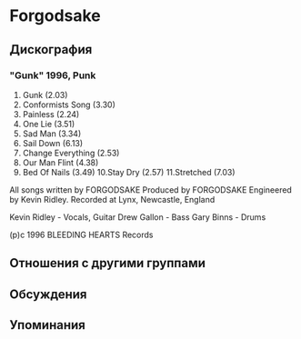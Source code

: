 # Forgodsake



## Дискография

### "Gunk" 1996, Punk

1. Gunk (2.03)
2. Conformists Song (3.30)
3. Painless (2.24)
4. One Lie  (3.51)
5. Sad Man (3.34)
6. Sail Down (6.13)
7. Change Everything (2.53)
8. Our Man Flint (4.38)
9. Bed Of Nails (3.49)
10.Stay Dry (2.57)
11.Stretched (7.03)

All songs written by FORGODSAKE
Produced by FORGODSAKE
Engineered by Kevin Ridley.
Recorded at Lynx, Newcastle, England

Kevin Ridley - Vocals, Guitar
Drew Gallon - Bass
Gary Binns - Drums

 (p)c 1996 BLEEDING HEARTS Records


## Отношения с другими группами


## Обсуждения


## Упоминания

